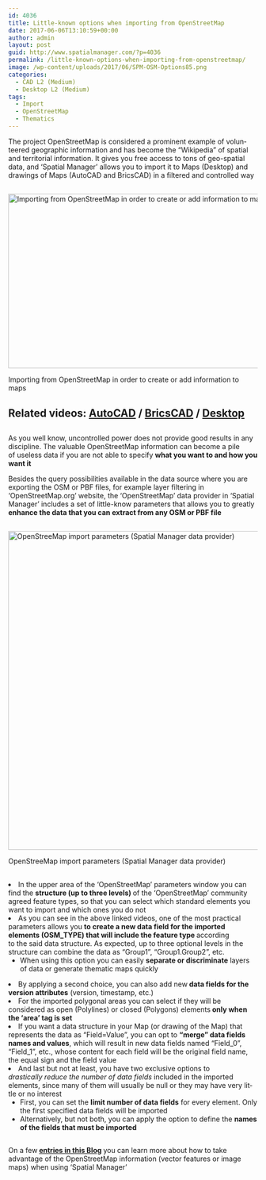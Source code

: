 ```yaml
---
id: 4036
title: Little-known options when importing from OpenStreetMap
date: 2017-06-06T13:10:59+00:00
author: admin
layout: post
guid: http://www.spatialmanager.com/?p=4036
permalink: /little-known-options-when-importing-from-openstreetmap/
image: /wp-content/uploads/2017/06/SPM-OSM-Options85.png
categories:
  - CAD L2 (Medium)
  - Desktop L2 (Medium)
tags:
  - Import
  - OpenStreetMap
  - Thematics
---
```

<p>
  <span lang="en"><span lang="en"><span lang="en" tabindex="-1">The project OpenStreetMap is considered a prominent example of volunteered geographic information and has become the &#8220;Wikipedia&#8221; of spatial and territorial information. It gives you free access to tons of geo-spatial data, and &#8216;Spatial Manager&#8217; allows you to import it to Maps (Desktop) and drawings of Maps (AutoCAD and BricsCAD) in a filtered and controlled way</span></span></span>
</p>

<!--more-->

<h2>
</h2>

<div>
  <a href="http://www.spatialmanager.com/wp-content/uploads/2017/06/SPM-Import-OSM-options.png" target="_blank" rel="nofollow"><img src="http://www.spatialmanager.com/wp-content/uploads/2017/06/SPM-Import-OSM-options-1024x576.png" alt="Importing from OpenStreetMap in order to create or add information to maps" width="625" height="352" srcset="http://www.spatialmanager.com/wp-content/uploads/2017/06/SPM-Import-OSM-options-1024x576.png 1024w, http://www.spatialmanager.com/wp-content/uploads/2017/06/SPM-Import-OSM-options-300x169.png 300w, http://www.spatialmanager.com/wp-content/uploads/2017/06/SPM-Import-OSM-options-768x432.png 768w, http://www.spatialmanager.com/wp-content/uploads/2017/06/SPM-Import-OSM-options-624x351.png 624w, http://www.spatialmanager.com/wp-content/uploads/2017/06/SPM-Import-OSM-options.png 1280w" sizes="(max-width: 625px) 100vw, 625px" /></a>
  
  <p>
    Importing from OpenStreetMap in order to create or add information to maps
  </p>
</div>

<h2>
</h2>

<h2>
  <strong>Related videos: </strong><span><a href="https://youtu.be/3hI0ZDiYI4Q" target="_blank" rel="nofollow">AutoCAD</a> / <a href="https://youtu.be/LEAQlVPZsQ4" target="_blank" rel="nofollow">BricsCAD</a> / <a href="https://youtu.be/TeDGZSXEkaQ" target="_blank" rel="nofollow">Desktop</a></span>
</h2>

<h2>
</h2>

<p>
  <span lang="en" tabindex="-1">As you well know, uncontrolled power does not provide good results in any discipline. The valuable OpenStreetMap information can become a pile of useless data if you are not able to specify <strong>what you want to and how you want it</strong></span>
</p>

<p>
  Besides the query possibilities available in the data source where you are exporting the OSM or PBF files, for example layer filtering in &#8216;OpenStreetMap.org&#8217; website, the &#8216;OpenStreetMap&#8217; data provider in &#8216;Spatial Manager&#8217; includes a set of little-know parameters that allows you to greatly <strong>enhance the data that you can extract from any OSM or PBF file</strong>
</p>

<h2>
</h2>

<div>
  <a href="http://www.spatialmanager.com/wp-content/uploads/2017/06/OpenStreeMap-import-parameters-Spatial-Manager.png" target="_blank" rel="nofollow"><img src="http://www.spatialmanager.com/wp-content/uploads/2017/06/OpenStreeMap-import-parameters-Spatial-Manager.png" alt="OpenStreeMap import parameters (Spatial Manager data provider)" width="553" height="643" srcset="http://www.spatialmanager.com/wp-content/uploads/2017/06/OpenStreeMap-import-parameters-Spatial-Manager.png 553w, http://www.spatialmanager.com/wp-content/uploads/2017/06/OpenStreeMap-import-parameters-Spatial-Manager-258x300.png 258w" sizes="(max-width: 553px) 100vw, 553px" /></a>
  
  <p>
    OpenStreeMap import parameters (Spatial Manager data provider)
  </p>
</div>

<h2>
</h2>

<li>
  In the upper area of the &#8216;OpenStreetMap&#8217; parameters window you can find the <strong>structure (up to three levels) </strong>of the &#8216;OpenStreetMap&#8217; community agreed feature types, so that you can select which standard elements you want to import and which ones you do not
</li>
<li>
  As you can see in the above linked videos, one of the most practical parameters allows you <strong>to create a new data field for the imported elements (OSM_TYPE) that will include the feature type </strong>according to the said data structure. As expected, up to three optional levels in the structure can combine the data as &#8220;Group1&#8221;, &#8220;Group1.Group2&#8221;, etc. <ul>
    <li>
      <span lang="en" tabindex="-1">When using this option you can easily <strong>separate or discriminate</strong> layers of data or generate thematic maps quickly</span>
    </li>
  </ul>
</li>

<li>
  By applying a second choice, you can also add new<strong> data fields for the version attributes</strong> (version, timestamp, etc.)
</li>
<li>
  For the imported polygonal areas you can select if they will be considered as open (Polylines) or closed (Polygons) elements<strong> only when the &#8216;area&#8217; tag is set</strong>
</li>
<li>
  If you want a data structure in your Map (or drawing of the Map) that represents the data as &#8220;Field=Value&#8221;, you can opt to <strong>&#8220;merge&#8221; data fields names and values</strong>, which will result in new data fields named &#8220;Field_0&#8221;, &#8220;Field_1&#8221;, etc., whose content for each field will be the original field name, the equal sign and the field value
</li>
<li>
  And last but not at least, you have two exclusive options to <em>drastically reduce the number of data fields </em>included in the imported elements, since<span lang="en" tabindex="-1"> many of them will usually be null or they may have very little or no interest</span> <ul>
    <li>
      First, you can set the <strong>limit number of data fields</strong> for every element. Only the first specified data fields will be imported
    </li>
    <li>
      Alternatively, but not both, you can apply the option to define the <strong>names of the fields that must be imported</strong>
    </li>
  </ul>
</li>

<h2>
</h2>

<p>
  On a few<span><strong> <a href="http://www.spatialmanager.com/tag/openstreetmap/" target="_blank" rel="nofollow"><span>entries in this Blog</span></a> </strong></span>you can learn more about how to take advantage of the OpenStreetMap information (vector features or image maps) when using &#8216;Spatial Manager&#8217;
</p>